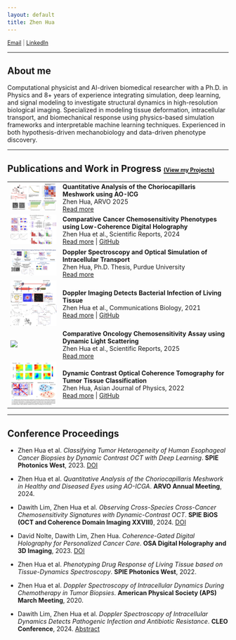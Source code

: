 ```yaml
---
layout: default
title: Zhen Hua
---
```


<p style="font-size:0.9em; color:gray;">
 <a href="mailto:huazhensdu@gmail.com">Email</a> | 
<a href="https://www.linkedin.com/in/zhenhua23" target="_blank">LinkedIn</a>
</p>

---

## About me

Computational physicist and AI-driven biomedical researcher with a Ph.D. in Physics and 8+ years of experience integrating simulation, deep learning, and signal modeling to investigate structural dynamics in high-resolution biological imaging. Specialized in modeling tissue deformation, intracellular transport, and biomechanical response using physics-based simulation frameworks and interpretable machine learning techniques. Experienced in both hypothesis-driven mechanobiology and data-driven phenotype discovery.

---

## Publications and Work in Progress <a href="projects.html"><span style="font-size: 0.6em;">(View my Projects)</span></a>

<table>
  <tr>
    <td><img src="assets/img/ARVO_2025.png" width="200"/></td>
    <td>
      <strong>Quantitative Analysis of the Choriocapillaris Meshwork using AO-ICG</strong><br/>
      Zhen Hua, ARVO 2025<br/>
      <a href="assets/papers/ARVO_2025.pdf" target="_blank">Read more</a>
    </td>
  </tr>
  <tr>
    <td><img src="assets/img/Scientific_Reports_2024.png" width="200"/></td>
    <td>
      <strong>Comparative Cancer Chemosensitivity Phenotypes using Low-Coherence Digital Holography</strong><br/>
      Zhen Hua et al., Scientific Reports, 2024<br/>
      <a href="assets/papers/Scientist_Reports_2024.pdf" target="_blank">Read more</a> | 
      <a href="https://github.com/yourusername/project2" target="_blank">GitHub</a>
    </td>
  </tr>
  <tr>
    <td><img src="assets/img/Thesis_ZhenHua.png" width="200"/></td>
    <td>
      <strong>Doppler Spectroscopy and Optical Simulation of Intracellular Transport</strong><br/>
      Zhen Hua, Ph.D. Thesis, Purdue University<br/>
      <a href="assets/papers/Thesis_ZhenHua.pdf" target="_blank">Read more</a>
    </td>
  </tr>
  <tr>
    <td><img src="assets/img/Communications_Biology_2021.png" width="200"/></td>
    <td>
      <strong>Doppler Imaging Detects Bacterial Infection of Living Tissue</strong><br/>
      Zhen Hua et al., Communications Biology, 2021<br/>
      <a href="assets/papers/Communications_Biology_2021.pdf" target="_blank">Read more</a> | 
      <a href="https://github.com/yourusername/project4" target="_blank">GitHub</a>
    </td>
  </tr>
  <tr>
    <td><img src="assets/img/Scientist_Reports_2025.png" width="200"/></td>
    <td>
      <strong>Comparative Oncology Chemosensitivity Assay using Dynamic Light Scattering</strong><br/>
      Zhen Hua et al., Scientific Reports, 2025<br/>
      <a href="assets/papers/Scientist_Reports_2025.pdf" target="_blank">Read more</a>
    </td>
  </tr>
  <tr>
    <td><img src="assets/img/Asian_Journal_of_Physics_2022.png" width="200"/></td>
    <td>
      <strong>Dynamic Contrast Optical Coherence Tomography for Tumor Tissue Classification</strong><br/>
      Zhen Hua, Asian Journal of Physics, 2022<br/>
      <a href="assets/papers/Asian_Journal_of_Physics_2022.pdf" target="_blank">Read more</a> | 
      <a href="https://github.com/yourusername/project6" target="_blank">GitHub</a>
    </td>
  </tr>
</table>


---

## Conference Proceedings

- Zhen Hua et al. *Classifying Tumor Heterogeneity of Human Esophageal Cancer Biopsies by Dynamic Contrast OCT with Deep Learning*. **SPIE Photonics West**, 2023. [DOI](https://doi.org/10.1117/12.2647602)

- Zhen Hua et al. *Quantitative Analysis of the Choriocapillaris Meshwork in Healthy and Diseased Eyes using AO-ICGA*. **ARVO Annual Meeting**, 2024.

- Dawith Lim, Zhen Hua et al. *Observing Cross-Species Cross-Cancer Chemosensitivity Signatures with Dynamic-Contrast OCT*. **SPIE BiOS (OCT and Coherence Domain Imaging XXVIII)**, 2024. [DOI](https://doi.org/10.1117/12.3002602)

- David Nolte, Dawith Lim, Zhen Hua. *Coherence-Gated Digital Holography for Personalized Cancer Care*. **OSA Digital Holography and 3D Imaging**, 2023. [DOI](https://doi.org/10.1364/DH.2023.HM1C.2)

- Zhen Hua et al. *Phenotyping Drug Response of Living Tissue based on Tissue-Dynamics Spectroscopy*. **SPIE Photonics West**, 2022.

- Zhen Hua et al. *Doppler Spectroscopy of Intracellular Dynamics During Chemotherapy in Tumor Biopsies*. **American Physical Society (APS) March Meeting**, 2020.

- Dawith Lim, Zhen Hua et al. *Doppler Spectroscopy of Intracellular Dynamics Detects Pathogenic Infection and Antibiotic Resistance*. **CLEO Conference**, 2024. [Abstract](https://opg.optica.org/abstract.cfm?uri=CLEO_AT-2024-ATh3B.4)




